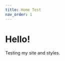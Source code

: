 ```yaml
---
title: Home Test
nav_order: 1
---
```


<link rel="stylesheet" href="/assets/main.css">

# Hello!

Testing my site and styles.

